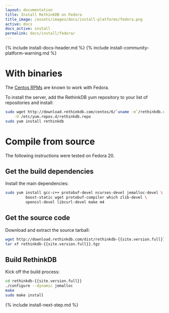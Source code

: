 ```yaml
---
layout: documentation
title: Install RethinkDB on Fedora
title_image: /assets/images/docs/install-platforms/fedora.png
active: docs
docs_active: install
permalink: docs/install/fedora/
---
```

{% include install-docs-header.md %}
{% include install-community-platform-warning.md %}

# With binaries #

The <a href="/docs/install/centos/">Centos RPMs</a> are known to work with
Fedora.

To install the server, add the RethinkDB yum repository to your list of repositories and install:

```bash
sudo wget http://download.rethinkdb.com/centos/6/`uname -m`/rethinkdb.repo \
    -O /etc/yum.repos.d/rethinkdb.repo
sudo yum install rethinkdb
```


# Compile from source #

The following instructions were tested on Fedora 20.

## Get the build dependencies ##

Install the main dependencies:

```bash
sudo yum install gcc-c++ protobuf-devel ncurses-devel jemalloc-devel \
         boost-static wget protobuf-compiler which zlib-devel \
         openssl-devel libcurl-devel make m4
```

## Get the source code ##

Download and extract the source tarball:

```bash
wget http://download.rethinkdb.com/dist/rethinkdb-{{site.version.full}}.tgz
tar xf rethinkdb-{{site.version.full}}.tgz
```

## Build RethinkDB ##

Kick off the build process:

```bash
cd rethinkdb-{{site.version.full}}
./configure --dynamic jemalloc
make
sudo make install
```

{% include install-next-step.md %}
